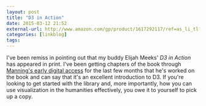```yaml
---
layout: post
title: "D3 in Action"
date: 2015-03-12 21:52
external-url: http://www.amazon.com/gp/product/1617292117/ref=as_li_tl?ie=UTF8&camp=1789&creative=390957&creativeASIN=1617292117&linkCode=as2&tag=jasohepp-20&linkId=UPYJDONHLQPWO2DM
categories: [linkblog]
tags:
---
```


I've been remiss in pointing out that my buddy Elijah Meeks' *D3 in
Action* has appeared in print. I've been getting chapters of the book
through [Manning's early digital access](http://manning.com/about/meap)
for the last few months that he's worked on the book and can say that
it's an excellent introduction to D3. If you're looking to get started
with the library and, more importantly, how you can use visualization in
the humanities effectively, you owe it to yourself to pick up a copy.
